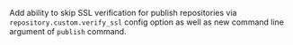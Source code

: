 Add ability to skip SSL verification for publish repositories via `repository.custom.verify_ssl` config option as well as new command line argument of `publish` command.
